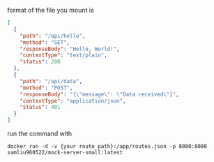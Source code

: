 format of the file you mount is 
```json
[
  {
    "path": "/api/hello",
    "method": "GET",
    "responseBody": "Hello, World!",
    "contextType": "text/plain",
    "status": 200
  },
  {
    "path": "/api/data",
    "method": "POST",
    "responseBody": "{\"message\": \"Data received\"}",
    "contextType": "application/json",
    "status": 401
  }
]
```
run the command with
```shell
docker run -d -v {your route path}:/app/routes.json -p 8080:8080 samliu960522/mock-server-small:latest
```